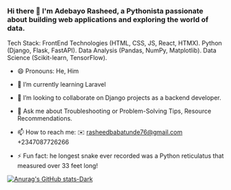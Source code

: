 ### Hi there 👋  I'm Adebayo Rasheed, a Pythonista passionate about building web applications and exploring the world of data.

Tech Stack:
FrontEnd Technologies (HTML, CSS, JS, React, HTMX).
Python (Django, Flask, FastAPI).
Data Analysis (Pandas, NumPy, Matplotlib).
Data Science (Scikit-learn, TensorFlow).

- 😄 Pronouns: He, Him
- 🌱 I’m currently learning Laravel
- 👯 I’m looking to collaborate on Django projects as a backend developer.
- 💬 Ask me about Troubleshooting or Problem-Solving Tips, Resource Recommendations.
- 📫 How to reach me:
   ✉️ rasheedbabatunde76@gmail.com
   +2347087726266

- ⚡ Fun fact: he longest snake ever recorded was a Python reticulatus that measured over 33 feet long!


[![Anurag's GitHub stats-Dark](https://github-readme-stats.vercel.app/api?username=CodeLord2020&show_icons=true&theme=dark#gh-dark-mode-only)](https://github.com/anuraghazra/github-readme-stats#gh-dark-mode-only)
